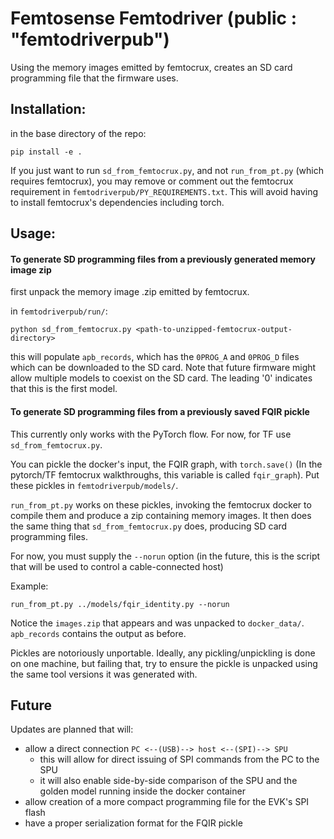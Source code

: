 # Femtosense Femtodriver (public : "femtodriverpub")

Using the memory images emitted by femtocrux, creates an SD card programming file that the firmware uses.

## Installation:

in the base directory of the repo:

```
pip install -e .
```

If you just want to run `sd_from_femtocrux.py`, and not `run_from_pt.py` (which requires femtocrux),
you may remove or comment out the femtocrux requirement in `femtodriverpub/PY_REQUIREMENTS.txt`. This will avoid having to install femtocrux's dependencies including torch.

## Usage:

#### To generate SD programming files from a previously generated memory image zip

first unpack the memory image .zip emitted by femtocrux.

in `femtodriverpub/run/`:

```
python sd_from_femtocrux.py <path-to-unzipped-femtocrux-output-directory>
```

this will populate `apb_records`, which has the `0PROG_A` and `0PROG_D` files which can be downloaded to the SD card. Note that future firmware might allow multiple models to coexist on the SD card. The leading '0' indicates that this is the first model.

#### To generate SD programming files from a previously saved FQIR pickle

This currently only works with the PyTorch flow. For now, for TF use `sd_from_femtocrux.py`.

You can pickle the docker's input, the FQIR graph, with `torch.save()` (In the pytorch/TF femtocrux walkthroughs, this variable is called `fqir_graph`). Put these pickles in `femtodriverpub/models/`.

`run_from_pt.py` works on these pickles, invoking the femtocrux docker to compile them and produce a zip containing memory images. It then does the same thing that `sd_from_femtocrux.py` does, producing SD card programming files. 

For now, you must supply the `--norun` option (in the future, this is the script that will be used to control a cable-connected host)

Example:

```
run_from_pt.py ../models/fqir_identity.py --norun
```

Notice the `images.zip` that appears and was unpacked to `docker_data/`. `apb_records` contains the output as before.

Pickles are notoriously unportable. Ideally, any pickling/unpickling is done on one machine, but failing that, try to ensure the pickle is unpacked using the same tool versions it was generated with.

## Future

Updates are planned that will:
- allow a direct connection `PC <--(USB)--> host <--(SPI)--> SPU`
    - this will allow for direct issuing of SPI commands from the PC to the SPU
    - it will also enable side-by-side comparison of the SPU and the golden model running inside the docker container
- allow creation of a more compact programming file for the EVK's SPI flash
- have a proper serialization format for the FQIR pickle

